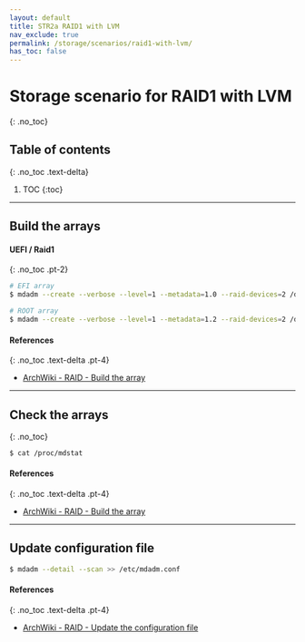 ```yaml
---
layout: default
title: STR2a RAID1 with LVM
nav_exclude: true
permalink: /storage/scenarios/raid1-with-lvm/
has_toc: false
---
```


# Storage scenario for RAID1 with LVM
{: .no_toc}

## Table of contents
{: .no_toc .text-delta}

1. TOC
{:toc}

---

## Build the arrays

#### UEFI / Raid1
{: .no_toc .pt-2}

```bash
# EFI array
$ mdadm --create --verbose --level=1 --metadata=1.0 --raid-devices=2 /dev/md/efi /dev/sda1 /dev/sdb1

# ROOT array
$ mdadm --create --verbose --level=1 --metadata=1.2 --raid-devices=2 /dev/md/root /dev/sda2 /dev/sdb2
```

#### References
{: .no_toc .text-delta .pt-4}

- [ArchWiki - RAID - Build the array](https://wiki.archlinux.org/index.php/RAID#Build_the_array)

---

## Check the arrays
{: .no_toc}

```bash
$ cat /proc/mdstat
```

#### References
{: .no_toc .text-delta .pt-4}

- [ArchWiki - RAID - Build the array](https://wiki.archlinux.org/index.php/RAID#Build_the_array)

---

## Update configuration file

```bash
$ mdadm --detail --scan >> /etc/mdadm.conf
```

#### References
{: .no_toc .text-delta .pt-4}

- [ArchWiki - RAID - Update the configuration file](https://wiki.archlinux.org/index.php/RAID#Update_configuration_file)

